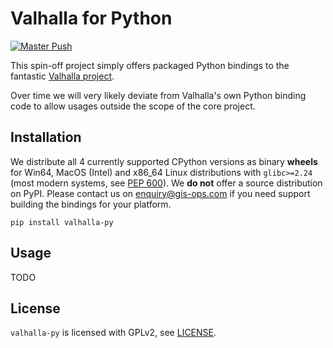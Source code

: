 # Valhalla for Python
[![Master Push](https://github.com/gis-ops/valhalla-py/actions/workflows/push_master.yml/badge.svg)](https://github.com/gis-ops/valhalla-py/actions/workflows/push_master.yml)

This spin-off project simply offers packaged Python bindings to the fantastic [Valhalla project](https://github.com/valhalla/valhalla).

Over time we will very likely deviate from Valhalla's own Python binding code to allow usages outside the scope of the core project.

## Installation
 
We distribute all 4 currently supported CPython versions as binary **wheels** for Win64, MacOS (Intel) and x86_64 Linux distributions with `glibc>=2.24` (most modern systems, see [PEP 600](https://www.python.org/dev/peps/pep-0600/)). We **do not** offer a source distribution on PyPI. Please contact us on enquiry@gis-ops.com if you need support building the bindings for your platform.

`pip install valhalla-py`

## Usage

TODO

## License

`valhalla-py` is licensed with GPLv2, see [LICENSE](./LICENSE).
